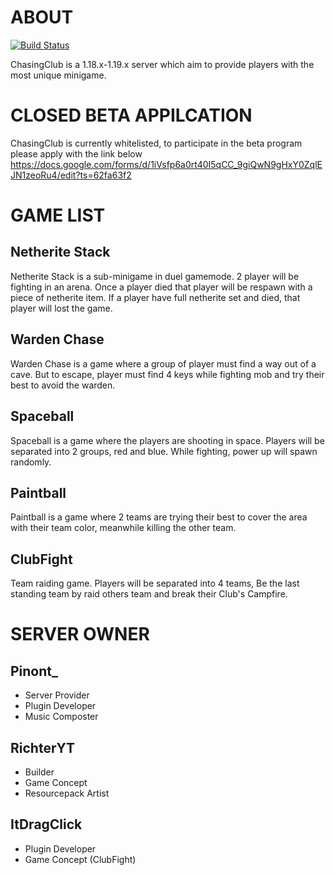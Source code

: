 # **ABOUT**

[![Build Status](https://github.com/ChasingClub/Core/actions/workflows/maven.yml/badge.svg)](https://github.com/ChasingClub/Core/actions/workflows/maven.yml)

ChasingClub is a 1.18.x-1.19.x server which aim to provide players with the most unique minigame.

# **CLOSED BETA APPILCATION**
ChasingClub is currently whitelisted, to participate in the beta program please apply with the link below
https://docs.google.com/forms/d/1iVsfp6a0rt40I5qCC_9giQwN9gHxY0ZqlEJN1zeoRu4/edit?ts=62fa63f2


# **GAME LIST**
## Netherite Stack
Netherite Stack is a sub-minigame in duel gamemode. 2 player will be fighting in an arena. Once a player died that player will be respawn with a piece of netherite item. If a player have full netherite set and died, that player will lost the game.

## Warden Chase
Warden Chase is a game where a group of player must find a way out of a cave. But to escape, player must find 4 keys while fighting mob and try their best to avoid the warden.

## Spaceball
Spaceball is a game where the players are shooting in space. Players will be separated into 2 groups, red and blue. While fighting, power up will spawn randomly. 

## Paintball
Paintball is a game where 2 teams are trying their best to cover the area with their team color, meanwhile killing the other team.

## ClubFight
Team raiding game. Players will be separated into 4 teams, Be the last standing team by raid others team and break their Club's Campfire.

# **SERVER OWNER**
## Pinont_
- Server Provider
- Plugin Developer
- Music Composter

## RichterYT
- Builder
- Game Concept
- Resourcepack Artist

## ItDragClick
- Plugin Developer
- Game Concept (ClubFight)
